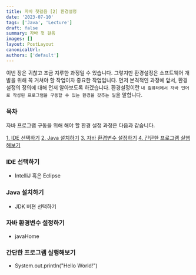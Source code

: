 ```yaml
---
title: 자바 첫걸음 [2] 환경설정
date: '2023-07-10'
tags: ['Java', 'Lecture']
draft: false
summary: 자바 첫 걸음
images: []
layout: PostLayout
canonicalUrl:
authors: ['default']
---
```


이번 장은 귀찮고 조금 지루한 과정일 수 있습니다. 그렇지만 환경설정은 소프트웨어 개발을 위해 꼭 거쳐야 할 작업이자 중요한 작업입니다. 먼저 본격적인 과정에 앞서, 환경설정의 정의에 대해 먼저 알아보도록 하겠습니다. 환경설정이란 `내 컴퓨터에서 자바 언어로 작성된 프로그램을 구동할 수 있는 환경을 갖추는 일`을 말합니다.

### 목차

자바 프로그램 구동을 위해 해야 할 환경 설정 과정은 다음과 같습니다.

[1. IDE 선택하기](#)
[2. Java 설치하기](#)
[3. 자바 환경변수 설정하기](#)
[4. 간단한 프로그램 실행해보기](#)

### IDE 선택하기

- IntelliJ 혹은 Eclipse

### Java 설치하기

- JDK 버젼 선택하기

### 자바 환경변수 설정하기

- javaHome

### 간단한 프로그램 실행해보기

- System.out.println("Hello World!")
